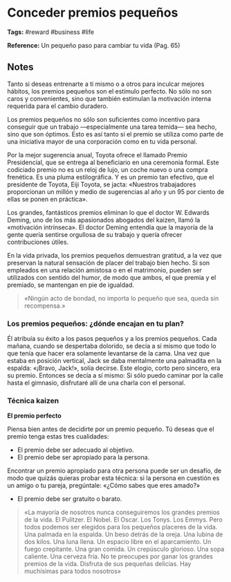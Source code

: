 # Conceder premios pequeños

**Tags:** #reward #business #life

**Reference:** Un pequeño paso para cambiar tu vida (Pag. 65)

## Notes

Tanto si deseas entrenarte a ti mismo o a otros para inculcar mejores hábitos, los premios pequeños son el estímulo perfecto. No sólo no son caros y convenientes, sino que también estimulan la motivación interna requerida para el cambio duradero.

Los premios pequeños no sólo son suficientes como incentivo para conseguir que un trabajo —especialmente una tarea temida— sea hecho, sino que son óptimos. Esto es así tanto si el premio se utiliza como parte de una iniciativa mayor de una corporación como en tu vida personal.

Por la mejor sugerencia anual, Toyota ofrece el llamado Premio Presidencial, que se entrega al beneficiario en una ceremonia formal. Este codiciado premio no es un reloj de lujo, un coche nuevo o una compra frenética. Es una pluma estilográfica. Y es un premio tan efectivo, que el presidente de Toyota, Eiji Toyota, se jacta: «Nuestros trabajadores proporcionan un millón y medio de sugerencias al año y un 95 por ciento de ellas se ponen en práctica».

Los grandes, fantásticos premios eliminan lo que el doctor W. Edwards Deming, uno de los más apasionados abogados del kaizen, llamó la «motivación intrínseca». El doctor Deming entendía que la mayoría de la gente quería sentirse orgullosa de su trabajo y quería ofrecer contribuciones útiles.

En la vida privada, los premios pequeños demuestran gratitud, a la vez que preservan la natural sensación de placer del trabajo bien hecho. Si son empleados en una relación amistosa o en el matrimonio, pueden ser utilizados con sentido del humor, de modo que ambos, el que premia y el premiado, se mantengan en pie de igualdad.

> «Ningún acto de bondad, no importa lo pequeño que sea, queda sin recompensa.»

### Los premios pequeños: ¿dónde encajan en tu plan?

Él atribuía su éxito a los pasos pequeños y a los premios pequeños. Cada mañana, cuando se despertaba dolorido, se decía a sí mismo que todo lo que tenía que hacer era solamente levantarse de la cama. Una vez que estaba en posición vertical, Jack se daba mentalmente una palmadita en la espalda: «¡Bravo, Jack!», solía decirse. Este elogio, corto pero sincero, era su premio. Entonces se decía a sí mismo: Si sólo puedo caminar por la calle hasta el gimnasio, disfrutaré allí de una charla con el personal.

### Técnica kaizen

**El premio perfecto**

Piensa bien antes de decidirte por un premio pequeño. Tú deseas que el premio
tenga estas tres cualidades:

- El premio debe ser adecuado al objetivo.
- El premio debe ser apropiado para la persona.

Encontrar un premio apropiado para otra persona puede ser un desafío, de modo que quizás quieras probar esta técnica: si la persona en cuestión es un amigo o tu pareja, pregúntale: «¿Cómo sabes que eres amado?»

- El premio debe ser gratuito o barato.

> «La mayoría de nosotros nunca conseguiremos los grandes premios de la vida. El Pulitzer. El Nobel. El Oscar. Los Tonys. Los Emmys. Pero todos podemos ser elegidos para los pequeños placeres de la vida. Una palmada en la espalda. Un beso detrás de la oreja. Una lubina de dos kilos. Una luna llena. Un espacio libre en el aparcamiento. Un fuego crepitante. Una gran comida. Un crepúsculo glorioso. Una sopa caliente. Una cerveza fría. No te preocupes por ganar los grandes premios de la vida. Disfruta de sus pequeñas delicias. Hay muchísimas para todos nosotros»